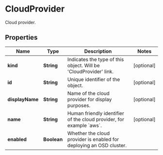 

# CloudProvider

Cloud provider.

## Properties

Name | Type | Description | Notes
------------ | ------------- | ------------- | -------------
**kind** | **String** | Indicates the type of this object. Will be &#39;CloudProvider&#39; link. |  [optional]
**id** | **String** | Unique identifier of the object. |  [optional]
**displayName** | **String** | Name of the cloud provider for display purposes. |  [optional]
**name** | **String** | Human friendly identifier of the cloud provider, for example &#x60;aws&#x60;. |  [optional]
**enabled** | **Boolean** | Whether the cloud provider is enabled for deploying an OSD cluster. | 



